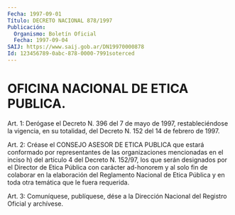 ```yaml
---
Fecha: 1997-09-01
Título: DECRETO NACIONAL 878/1997
Publicación:
  Organismo: Boletín Oficial
  Fecha: 1997-09-04
SAIJ: https://www.saij.gob.ar/DN19970000878
Id: 123456789-0abc-878-0000-7991soterced
---
```

# OFICINA NACIONAL DE ETICA PUBLICA.

<a id="1"></a>
Art. 1: Derógase el Decreto  N. 396  del  7  de  mayo de 1997, restableciéndose la vigencia, en su totalidad, del Decreto  N. 152 del 14 de febrero de 1997.

<a id="2"></a>
Art. 2: Créase el  CONSEJO  ASESOR  DE  ETICA  PUBLICA  que estará conformado por representantes de las organizaciones mencionadas  en el  inciso  h) del  artículo 4 del Decreto N. 152/97, los que serán designados por el Director de Etica Pública con carácter ad-honorem y  al  solo  fin de colaborar  en  la  elaboración  del  Reglamento Nacional de Etica  Pública  y  en  toda  otra temática que le fuera requerida.

<a id="3"></a>
Art. 3: Comuníquese, publíquese, dése a la  Dirección Nacional del Registro  Oficial  y archívese.